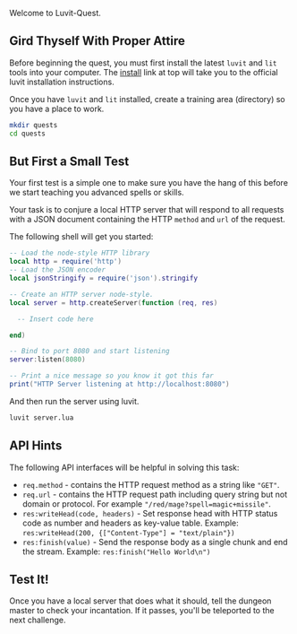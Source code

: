 Welcome to Luvit-Quest.

## Gird Thyself With Proper Attire

Before beginning the quest, you must first install the latest `luvit` and `lit`
tools into your computer.  The [install][] link at top will take you to the
official luvit installation instructions.

[install]: https://luvit.io/install.html

Once you have `luvit` and `lit` installed, create a training area (directory)
so you have a place to work.

```sh
mkdir quests
cd quests
```

## But First a Small Test

Your first test is a simple one to make sure you have the hang of this before
we start teaching you advanced spells or skills.

Your task is to conjure a local HTTP server that will respond to all requests
with a JSON document containing the HTTP `method` and `url` of the request.

The following shell will get you started:

```lua
-- Load the node-style HTTP library
local http = require('http')
-- Load the JSON encoder
local jsonStringify = require('json').stringify

-- Create an HTTP server node-style.
local server = http.createServer(function (req, res)

  -- Insert code here

end)

-- Bind to port 8080 and start listening
server:listen(8080)

-- Print a nice message so you know it got this far
print("HTTP Server listening at http://localhost:8080")
```

And then run the server using luvit.

```sh
luvit server.lua
```

## API Hints

The following API interfaces will be helpful in solving this task:

 - `req.method` - contains the HTTP request method as a string like `"GET"`.
 - `req.url` - contains the HTTP request path including query string but not
    domain or protocol.  For example `"/red/mage?spell=magic+missile"`.
 - `res:writeHead(code, headers)` - Set response head with HTTP status code as
    number and headers as key-value table. Example:
    `res:writeHead(200, {["Content-Type"] = "text/plain"})`
 - `res:finish(value)` - Send the response body as a single chunk and end the
    stream. Example: `res:finish("Hello World\n")`

## Test It!

Once you have a local server that does what it should, tell the dungeon master
to check your incantation.  If it passes, you'll be teleported to the next
challenge.

